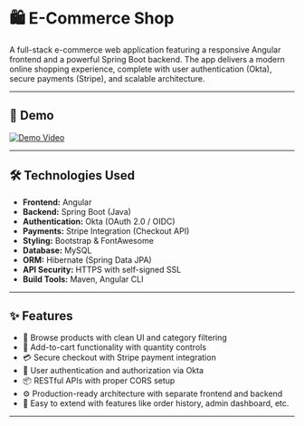 # 🛍️ E-Commerce Shop

A full-stack e-commerce web application featuring a responsive Angular frontend and a powerful Spring Boot backend. The app delivers a modern online shopping experience, complete with user authentication (Okta), secure payments (Stripe), and scalable architecture.

---

## 🚀 Demo

[![Demo Video](https://img.youtube.com/vi/68IEWcIc3Us/maxresdefault.jpg)](https://youtu.be/68IEWcIc3Us)

---

## 🛠️ Technologies Used

- **Frontend:** Angular  
- **Backend:** Spring Boot (Java)  
- **Authentication:** Okta (OAuth 2.0 / OIDC)  
- **Payments:** Stripe Integration (Checkout API)  
- **Styling:** Bootstrap & FontAwesome  
- **Database:** MySQL  
- **ORM:** Hibernate (Spring Data JPA)  
- **API Security:** HTTPS with self-signed SSL  
- **Build Tools:** Maven, Angular CLI  

---

## ✨ Features

- 🛒 Browse products with clean UI and category filtering  
- 🧺 Add-to-cart functionality with quantity controls  
- 💳 Secure checkout with Stripe payment integration  
- 🔐 User authentication and authorization via Okta  
- 📦 RESTful APIs with proper CORS setup  
- ⚙️ Production-ready architecture with separate frontend and backend  
- 🚀 Easy to extend with features like order history, admin dashboard, etc.

---
